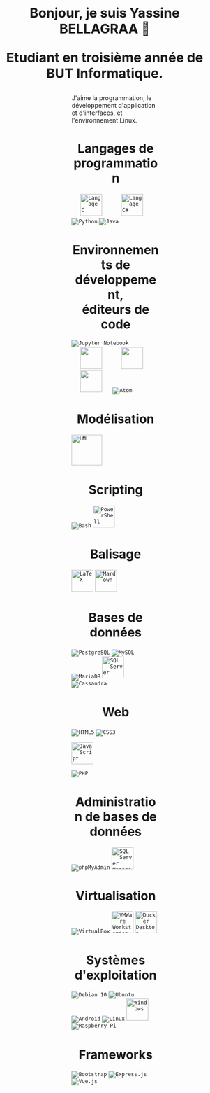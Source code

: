 </nav>
<p style="text-align:center;font-weight:bold;font-size:30px">Bonjour, je suis Yassine BELLAGRAA 👋</p>
<p style="text-align:center;font-weight:bold;font-size:30px">Etudiant en troisième année de BUT Informatique.</p>
<div style="margin-right:25%;margin-left:35%">
J'aime la programmation, le développement d'application et d'interfaces, et l'environnement Linux.
<br>
<h1 style="text-align:center">Langages de programmation</h1>
<code><img src="https://upload.wikimedia.org/wikipedia/commons/1/18/C_Programming_Language.svg" height="50" style="padding: 0 20 0 20;"  alt="Langage C"></a></code>
<code><img src="https://upload.wikimedia.org/wikipedia/commons/thumb/b/bd/Logo_C_sharp.svg/384px-Logo_C_sharp.svg.png" height="50" style="padding: 0 20 0 20;"  alt="Langage C#"></a></code>
<code><img src="https://www.vectorlogo.zone/logos/python/python-ar21.svg" alt="Python"></code>
<code><img src="https://www.vectorlogo.zone/logos/java/java-ar21.svg" alt="Java"></code>

<h1 style="text-align:center">Environnements de développement,<br> éditeurs de code</h1>
<code><img src="https://www.vectorlogo.zone/logos/jupyter/jupyter-ar21.svg" alt="Jupyter Notebook"></code>
<code><img src="https://upload.wikimedia.org/wikipedia/commons/9/95/Android_Studio_Icon_3.6.svg" height="50" style="padding: 0 20 0 20; alt="Android Studio"></code>
<code><img src="https://www.svgrepo.com/show/353685/eclipse-icon.svg" height="50" style="padding: 0 20 0 20; alt="Eclipse"></code>
<code><img src="https://upload.wikimedia.org/wikipedia/commons/9/9c/IntelliJ_IDEA_Icon.svg" height="50" style="padding: 0 20 0 20; alt="IntelliJ IDEA Community Edition"></code>
<code><img src="https://www.vectorlogo.zone/logos/atom_io/atom_io-ar21.svg" alt="Atom"></code>

<h1 style="text-align:center">Modélisation</h1>
<code><img src="https://upload.wikimedia.org/wikipedia/commons/d/d5/UML_logo.svg" height="70" alt="UML"></code>

<h1 style="text-align:center">Scripting</h1>
<code><img src="https://www.vectorlogo.zone/logos/gnu_bash/gnu_bash-ar21.svg" alt="Bash"></code>
<code><img src="https://upload.wikimedia.org/wikipedia/commons/2/2f/PowerShell_5.0_icon.png" alt="PowerShell" height="50"></code>


<h1 style="text-align:center">Balisage</h1>
<code><img src="https://upload.wikimedia.org/wikipedia/commons/9/92/LaTeX_logo.svg" height="50" alt="LaTeX"></code>
<code><img src="https://upload.wikimedia.org/wikipedia/commons/4/48/Markdown-mark.svg" height="50" alt="Mardown"></code>


<h1 style="text-align:center">Bases de données</h1>
<code><img src="https://www.vectorlogo.zone/logos/postgresql/postgresql-horizontal.svg" alt="PostgreSQL"></code>
<code><img src="https://www.vectorlogo.zone/logos/mysql/mysql-ar21.svg" alt="MySQL"></code>
<code><img src="https://www.vectorlogo.zone/logos/mariadb/mariadb-ar21.svg" alt="MariaDB"></code>
<code><img src="https://allvectorlogo.com/img/2017/02/microsoft-sql-server-logo.png" alt="SQL Server" height="50"></code>
<code><img src="https://www.vectorlogo.zone/logos/apache_cassandra/apache_cassandra-ar21.svg" alt="Cassandra"></code>

<h1 style="text-align:center">Web</h1>
<code><img src="https://www.vectorlogo.zone/logos/w3_html5/w3_html5-ar21.svg" alt="HTML5"></code>
<code><img src="https://www.vectorlogo.zone/logos/w3_css/w3_css-ar21.svg" alt="CSS3"></code>

<code><img src="https://upload.wikimedia.org/wikipedia/commons/9/99/Unofficial_JavaScript_logo_2.svg" height="50" alt="JavaScript"></code>

<code><img src="https://www.vectorlogo.zone/logos/php/php-ar21.svg" alt="PHP"></code>

<h1 style="text-align:center">Administration de bases de données</h1>
<code><img src="https://www.vectorlogo.zone/logos/phpmyadmin/phpmyadmin-ar21.svg" alt="phpMyAdmin"></code>
<code><img src="https://www.ubackup.com/screenshot/en/others/ssms/smss-logo.png" alt="SQL Server Management Studio" height="50"></code>

<h1 style="text-align:center">Virtualisation</h1>
<code><img src="https://www.vectorlogo.zone/logos/virtualbox/virtualbox-ar21.svg" alt="VirtualBox"></code>
<code><img src="https://3almalt9nia.com/wp-content/uploads/2020/06/VMware-Workstation-Pro-15.jpg" alt="VMWare Workstation" height="50"></code>
<code><img src="https://www.vectorlogo.zone/logos/docker/docker-official.svg" alt="Docker Desktop" height="50"></code>

<h1 style="text-align:center">Systèmes d'exploitation</h1>
<code><img src="https://www.vectorlogo.zone/logos/debian/debian-ar21.svg" alt="Debian 10"></code>
<code><img src="https://www.vectorlogo.zone/logos/ubuntu/ubuntu-ar21.svg" alt="Ubuntu"></code>
<code><img src="https://www.vectorlogo.zone/logos/android/android-ar21.svg" alt="Android"></code>
<code><img src="https://www.vectorlogo.zone/logos/linux/linux-ar21.svg" alt="Linux"></code>
<code><img src="https://upload.wikimedia.org/wikipedia/commons/3/34/Windows_logo_-_2012_derivative.svg" alt="Windows" height="50"></code>
<code><img src="https://www.vectorlogo.zone/logos/raspberrypi/raspberrypi-ar21.svg" alt="Raspberry Pi"></code>

<h1 style="text-align:center">Frameworks</h2>
<code><img src="https://www.vectorlogo.zone/logos/getbootstrap/getbootstrap-ar21.svg" alt="Bootstrap"></code>
<code><img src="https://www.vectorlogo.zone/logos/expressjs/expressjs-ar21.svg" alt="Express.js"></code>
<code><img src="https://www.vectorlogo.zone/logos/vuejs/vuejs-ar21.svg" alt="Vue.js"></code>
